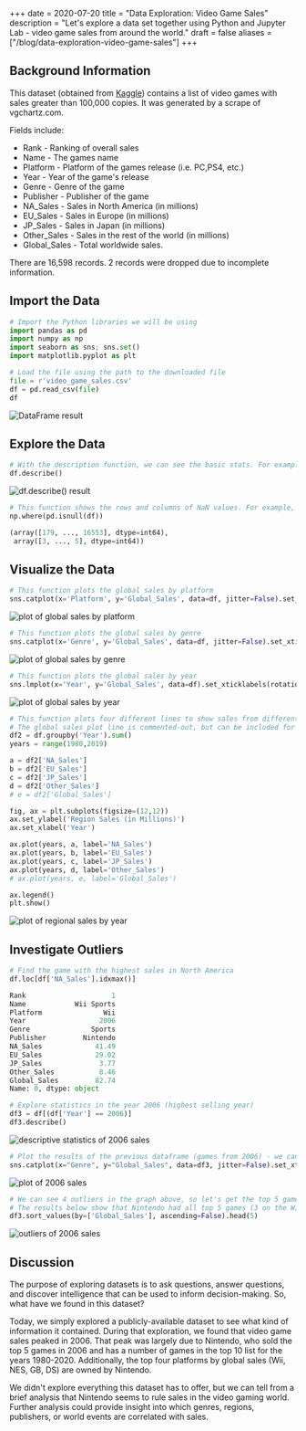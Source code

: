 +++
date = 2020-07-20
title = "Data Exploration: Video Game Sales"
description = "Let's explore a data set together using Python and Jupyter Lab - video game sales from around the world."
draft = false
aliases = ["/blog/data-exploration-video-game-sales"]
+++

## Background Information

This dataset (obtained from
[Kaggle](https://www.kaggle.com/gregorut/videogamesales/data)) contains a list
of video games with sales greater than 100,000 copies. It was generated by a
scrape of vgchartz.com.

Fields include:

-   Rank - Ranking of overall sales
-   Name - The games name
-   Platform - Platform of the games release (i.e. PC,PS4, etc.)
-   Year - Year of the game's release
-   Genre - Genre of the game
-   Publisher - Publisher of the game
-   NA_Sales - Sales in North America (in millions)
-   EU_Sales - Sales in Europe (in millions)
-   JP_Sales - Sales in Japan (in millions)
-   Other_Sales - Sales in the rest of the world (in millions)
-   Global_Sales - Total worldwide sales.

There are 16,598 records. 2 records were dropped due to incomplete information.

## Import the Data

```python
# Import the Python libraries we will be using
import pandas as pd
import numpy as np
import seaborn as sns; sns.set()
import matplotlib.pyplot as plt

# Load the file using the path to the downloaded file
file = r'video_game_sales.csv'
df = pd.read_csv(file)
df
```

![DataFrame result](https://img.cleberg.net/blog/20200720-data-exploration-video-game-sales/01_dataframe-min.png "DataFrame result")

## Explore the Data

```python
# With the description function, we can see the basic stats. For example, we can also see that the 'Year' column has some incomplete values.
df.describe()
```

![df.describe() result](https://img.cleberg.net/blog/20200720-data-exploration-video-game-sales/02_describe-min.png "df.describe() result")

```python
# This function shows the rows and columns of NaN values. For example, df[179,3] = nan
np.where(pd.isnull(df))

(array([179, ..., 16553], dtype=int64),
 array([3, ..., 5], dtype=int64))
```

## Visualize the Data

```python
# This function plots the global sales by platform
sns.catplot(x='Platform', y='Global_Sales', data=df, jitter=False).set_xticklabels(rotation=90)
```

![plot of global sales by platform](https://img.cleberg.net/blog/20200720-data-exploration-video-game-sales/03_plot-min.png "plot of global sales by platform")

```python
# This function plots the global sales by genre
sns.catplot(x='Genre', y='Global_Sales', data=df, jitter=False).set_xticklabels(rotation=45)
```

![plot of global sales by genre](https://img.cleberg.net/blog/20200720-data-exploration-video-game-sales/04_plot-min.png "plot of global sales by genre")

```python
# This function plots the global sales by year
sns.lmplot(x='Year', y='Global_Sales', data=df).set_xticklabels(rotation=45)
```

![plot of global sales by year](https://img.cleberg.net/blog/20200720-data-exploration-video-game-sales/05_plot-min.png "plot of global sales by year")

```python
# This function plots four different lines to show sales from different regions.
# The global sales plot line is commented-out, but can be included for comparison
df2 = df.groupby('Year').sum()
years = range(1980,2019)

a = df2['NA_Sales']
b = df2['EU_Sales']
c = df2['JP_Sales']
d = df2['Other_Sales']
# e = df2['Global_Sales']

fig, ax = plt.subplots(figsize=(12,12))
ax.set_ylabel('Region Sales (in Millions)')
ax.set_xlabel('Year')

ax.plot(years, a, label='NA_Sales')
ax.plot(years, b, label='EU_Sales')
ax.plot(years, c, label='JP_Sales')
ax.plot(years, d, label='Other_Sales')
# ax.plot(years, e, label='Global_Sales')

ax.legend()
plt.show()
```

![plot of regional sales by year](https://img.cleberg.net/blog/20200720-data-exploration-video-game-sales/06_plot-min.png "plot of regional sales by year")

## Investigate Outliers

```python
# Find the game with the highest sales in North America
df.loc[df['NA_Sales'].idxmax()]

Rank                     1
Name            Wii Sports
Platform               Wii
Year                  2006
Genre               Sports
Publisher         Nintendo
NA_Sales             41.49
EU_Sales             29.02
JP_Sales              3.77
Other_Sales           8.46
Global_Sales         82.74
Name: 0, dtype: object

# Explore statistics in the year 2006 (highest selling year)
df3 = df[(df['Year'] == 2006)]
df3.describe()
```

![descriptive statistics of 2006 sales](https://img.cleberg.net/blog/20200720-data-exploration-video-game-sales/07_2006_stats-min.png "descriptive statistics of 2006 sales")

```python
# Plot the results of the previous dataframe (games from 2006) - we can see the year's results were largely carried by Wii Sports
sns.catplot(x="Genre", y="Global_Sales", data=df3, jitter=False).set_xticklabels(rotation=45)
```

![plot of 2006 sales](https://img.cleberg.net/blog/20200720-data-exploration-video-game-sales/08_plot-min.png "plot of 2006 sales")

```python
# We can see 4 outliers in the graph above, so let's get the top 5 games from that dataframe
# The results below show that Nintendo had all top 5 games (3 on the Wii and 2 on the DS)
df3.sort_values(by=['Global_Sales'], ascending=False).head(5)
```

![outliers of 2006 sales](https://img.cleberg.net/blog/20200720-data-exploration-video-game-sales/09_outliers-min.png "outliers of 2006 sales")

## Discussion

The purpose of exploring datasets is to ask questions, answer questions, and
discover intelligence that can be used to inform decision-making. So, what have
we found in this dataset?

Today, we simply explored a publicly-available dataset to see what kind of
information it contained. During that exploration, we found that video game
sales peaked in 2006. That peak was largely due to Nintendo, who sold the top 5
games in 2006 and has a number of games in the top 10 list for the years
1980-2020. Additionally, the top four platforms by global sales (Wii, NES, GB,
DS) are owned by Nintendo.

We didn't explore everything this dataset has to offer, but we can tell from a
brief analysis that Nintendo seems to rule sales in the video gaming world.
Further analysis could provide insight into which genres, regions, publishers,
or world events are correlated with sales.
